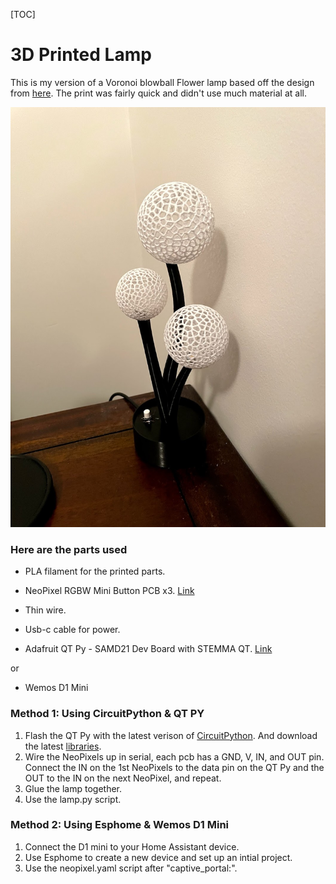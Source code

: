 [TOC]

# 3D Printed Lamp

This is my version of a Voronoi blowball Flower lamp based off the design from [here](https://www.thingiverse.com/thing:2940151). The print was fairly quick and didn't use much material at all. 

![My Image](Images/lamp.jpg)

### Here are the parts used

- PLA filament for the printed parts.

- NeoPixel RGBW Mini Button PCB x3. [Link](https://core-electronics.com.au/neopixel-rgbw-mini-button-pcb-pack-of-10.html)

- Thin wire.

- Usb-c cable for power.

- Adafruit QT Py - SAMD21 Dev Board with STEMMA QT. [Link](https://core-electronics.com.au/adafruit-qt-py-samd21-dev-board-with-stemma-qt.html)

or

- Wemos D1 Mini

### Method 1: Using CircuitPython & QT PY

1. Flash the QT Py with the latest verison of [CircuitPython](https://circuitpython.org/downloads). And download the latest [libraries](https://circuitpython.org/libraries).
2. Wire the NeoPixels up in serial, each pcb has a GND, V, IN, and OUT pin. Connect the IN on the 1st NeoPixels to the data pin on the QT Py and the OUT to the IN on the next NeoPixel, and repeat. 
3. Glue the lamp together.
4. Use the lamp.py script.

### Method 2: Using Esphome & Wemos D1 Mini
1. Connect the D1 mini to your Home Assistant device.
2. Use Esphome to create a new device and set up an intial project.
3. Use the neopixel.yaml script after "captive_portal:".
